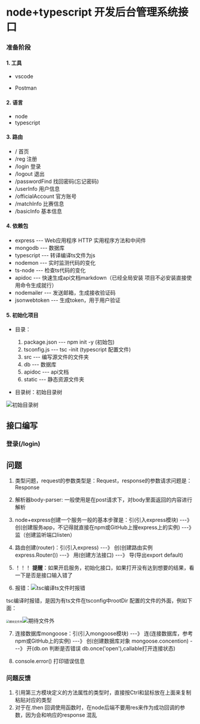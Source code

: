 # node+typescript 开发后台管理系统接口

### 准备阶段

#### 1. 工具

+  vscode

+ Postman

#### 2. 语言

+ node 
+ typescript

#### 3. 路由

+ /   首页
+ /reg  注册
+ /login 登录
+ /logout 退出
+ /passwordFind  找回密码(忘记密码)
+ /userInfo 用户信息
+ /officialAccount  官方账号
+ /matchInfo 比赛信息
+ /basicInfo  基本信息

#### 4. 依赖包

+ express --- Web应用程序 HTTP 实用程序方法和中间件 
+ mongodb --- 数据库
+ typescript --- 转译编译ts文件为js
+ nodemon --- 实时监测代码的变化
+ ts-node --- 检查ts代码的变化
+ apidoc --- 快速生成api文档markdown（已经全局安装 项目不必安装直接使用命令生成就行）
+ nodemailer --- 发送邮箱，生成接收验证码
+ jsonwebtoken --- 生成token，用于用户验证

#### 5. 初始化项目

+ 目录： 
  1.  package.json  --- npm init -y (初始包)
  2.  tsconfig.js --- tsc -init (typescript 配置文件)
  3.  src --- 编写源文件的文件夹
  4.  db  ---  数据库
  5.  apidoc --- api文档
  6.  static --- 静态资源文件夹

+ 目录树：初始目录树


![初始目录树](D:\Desktop\node+typescript---后台路由设置\初始目录树.png)



## 接口编写

### 登录(/login)











## 问题

1. 类型问题，request的参数类型是：Request，response的参数请求问题是： Response

2. 解析器body-parser: 一般使用是在post请求下，对body里面返回的内容进行解析

3. node+express创建一个服务一般的基本步骤是：引(引入express模块) ---》 创(创建服务app，不记得就直接在npm或GitHub上搜express上的实例) ---》 监（创建监听端口listen）

4. 路由创建(router)：引(引入express) ---》 创(创建路由实例express.Router()) ---》 用(创建方法接口) ---》 导(导出export default)

5. ！！！ **提醒**：如果开启服务，初始化接口，如果打开没有达到想要的结果，看一下是否是接口输入错了

6.  报错：![tsc编译ts文件时报错](D:\Desktop\node+typescript---后台路由设置\tsc编译ts文件时报错.png)

   tsc编译时报错，是因为有ts文件在tsconfig中rootDir 配置的文件的外面，例如下面：

   <img src="D:\Desktop\node+typescript---后台路由设置\期待编译目录.png" alt="期待文件外" style="zoom: 50%;" />![期待文件外](D:\Desktop\node+typescript---后台路由设置\期待文件外.png)

   

7.  连接数据库mongoose：引(引入mongoose模块) ---》 连(连接数据库，参考npm或GitHub上的实例) ---》 创(创建数据库对象 mongoose.concention) ---》 开(db.on 判断是否错误 db.once('open'),callable打开连接状态)

8. console.error() 打印错误信息



### 问题反馈

1. 引用第三方模块定义的方法属性的类型时，直接按Ctrl和鼠标放在上面来复制粘贴对应的类型
2. 对于在.then 回调使用函数时，在node后端不要用res来作为成功回调的参数，因为会和响应的response 混乱